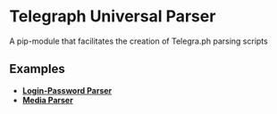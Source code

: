 # Telegraph Universal Parser
A pip-module that facilitates the creation of Telegra.ph parsing scripts

## Examples
* **[Login-Password Parser](https://github.com/zombyacoff/telegraph-lp-parser)**
* **[Media Parser](https://github.com/Fru1tApple/telegraph-media-parser)**